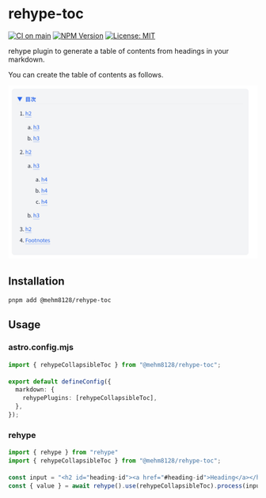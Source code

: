 # rehype-toc

[![CI on main](https://github.com/mehm8128/rehype-toc/actions/workflows/main.yml/badge.svg)](https://github.com/mehm8128/rehype-toc/actions/workflows/main.yml)
[![NPM Version](https://img.shields.io/npm/v/@mehm8128/rehype-toc)](https://www.npmjs.com/package/@mehm8128/rehype-toc)
[![License: MIT](https://img.shields.io/badge/License-MIT-yellow.svg)](https://opensource.org/licenses/MIT)

rehype plugin to generate a table of contents from headings in your markdown.

You can create the table of contents as follows.

![A table of contents whose each items are anchor link.](assets/toc.png)

## Installation

```bash
pnpm add @mehm8128/rehype-toc
```

## Usage

### astro.config.mjs

```ts
import { rehypeCollapsibleToc } from "@mehm8128/rehype-toc";

export default defineConfig({
  markdown: {
    rehypePlugins: [rehypeCollapsibleToc],
  },
});
```

### rehype

```ts
import { rehype } from "rehype"
import { rehypeCollapsibleToc } from "@mehm8128/rehype-toc";

const input = "<h2 id="heading-id"><a href="#heading-id">Heading</a></h2>";
const { value } = await rehype().use(rehypeCollapsibleToc).process(input);
```
